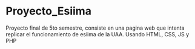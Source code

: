 # Proyecto_Esiima
Proyecto final de 5to semestre, consiste en una pagina web que intenta replicar el funcionamiento de esiima de la UAA. Usando HTML, CSS, JS y PHP
